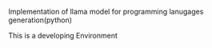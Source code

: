 Implementation of llama model for programming lanugages generation(python)

This is a developing Environment
